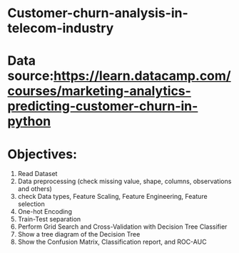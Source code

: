 # Customer-churn-analysis-in-telecom-industry
# Data source:https://learn.datacamp.com/courses/marketing-analytics-predicting-customer-churn-in-python

# Objectives:

1. Read Dataset
2. Data preprocessing (check missing value, shape, columns, observations and others)
3. check Data types, Feature Scaling, Feature Engineering, Feature selection
4. One-hot Encoding
5. Train-Test separation
6. Perform Grid Search and Cross-Validation with Decision Tree Classifier
7. Show a tree diagram of the Decision Tree
8. Show the Confusion Matrix, Classification report, and ROC-AUC
